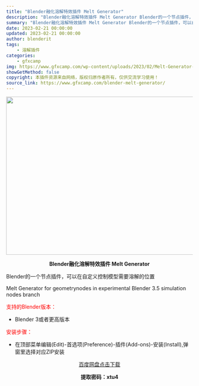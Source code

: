 ```yaml
---
title: "Blender融化溶解特效插件 Melt Generator"
description: "Blender融化溶解特效插件 Melt Generator Blender的一个节点插件，可以在自定义控制模型需要溶解的位置 Melt Generator for geometrynodes in ..."
summary: "Blender融化溶解特效插件 Melt Generator Blender的一个节点插件，可以在自定义控制模型需要溶解的位置 Melt Generator for geometrynodes in ..."
date: 2023-02-21 00:00:00
updated: 2023-02-21 00:00:00
author: blenderit
tags: 
    - 溶解插件
categories:
    - gfxcamp
img: https://www.gfxcamp.com/wp-content/uploads/2023/02/Melt-Generator-For-Blender.jpg
showGetMethod: false
copyright: 本插件资源来自网络，版权归原作者所有，仅供交流学习使用！
source_link: https://www.gfxcamp.com/blender-melt-generator/
---
```

<div><p><img decoding="async" class="aligncenter size-full wp-image-110118" src="https://www.gfxcamp.com/wp-content/uploads/2023/02/Melt-Generator-For-Blender.jpg" data-src="https://www.gfxcamp.com/wp-content/uploads/2023/02/Melt-Generator-For-Blender.jpg" alt="" width="590" height="428" data-srcset="https://www.gfxcamp.com/wp-content/uploads/2023/02/Melt-Generator-For-Blender.jpg 590w, https://www.gfxcamp.com/wp-content/uploads/2023/02/Melt-Generator-For-Blender-150x109.jpg 150w" data-sizes="(max-width: 590px) 100vw, 590px"></p><p style="text-align: center;"><strong>Blender融化溶解特效插件 Melt Generator</strong></p><p>Blender的一个节点插件，可以在自定义控制模型需要溶解的位置</p><p>Melt Generator for geometrynodes in experimental Blender 3.5 simulation nodes branch</p><p><span style="color: #ff0000;">支持的Blender版本：</span></p><ul>
<li>Blender 3或者更高版本</li>
</ul><p><span style="color: #ff0000;">安装步骤：</span></p><ul>
<li>在顶部菜单编辑(Edit)-首选项(Preference)-插件(Add-ons)-安装(Install),弹窗里选择对应ZIP安装</li>
</ul><p style="text-align: center;"><a class="maxbutton-3 maxbutton maxbutton-baidu" target="_blank" rel="noopener" href="https://pan.baidu.com/s/1WCb0VWBXwut_ua673LnEKA?pwd=xtu4"><span class="mb-text">百度网盘点击下载</span></a></p><p style="text-align: center;"><strong>提取密码：xtu4</strong></p></div>